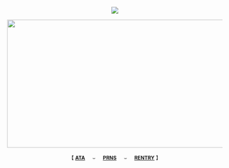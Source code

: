 <div align="center">
 
![](https://komarev.com/ghpvc/?username=bordIands&color=pink&label=.ᐟ.ᐟ)

<img align="center" width="600" height="300" src="https://files.catbox.moe/qm3mu4.png">

<div align="center"> 
 
<sub>【 [**ATA**](https://borderiands.atabook.org/)⠀⠀⌣⠀⠀[**PRNS**](https://pronouns.cc/@borderIands)⠀⠀⌣⠀⠀[**RENTRY**](https://rentry.co/saatorus) 】</sub>
<!--
**borderIands/borderIands** is a ✨ _special_ ✨ repository because its `README.md` (this file) appears on your GitHub profile.

Here are some ideas to get you started:

- 🔭 I’m currently working on ...
- 🌱 I’m currently learning ...
- 👯 I’m looking to collaborate on ...
- 🤔 I’m looking for help with ...
- 💬 Ask me about ...
- 📫 How to reach me: ...
- 😄 Pronouns: ...
- ⚡ Fun fact: ...
-->
